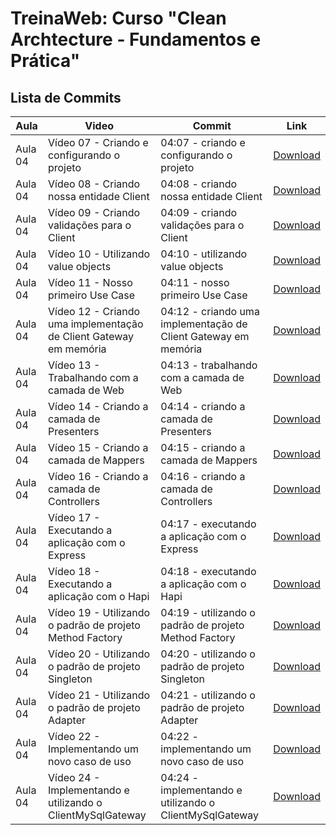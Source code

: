 # TreinaWeb: Curso "Clean Archtecture - Fundamentos e Prática"

## Lista de Commits

| Aula    | Video                                                             | Commit                                                         | Link                                                                                                                                            |
| ------- | ----------------------------------------------------------------- | -------------------------------------------------------------- | ----------------------------------------------------------------------------------------------------------------------------------------------- |
| Aula 04 | Vídeo 07 - Criando e configurando o projeto                       | 04:07 - criando e configurando o projeto                       | [Download](https://github.com/treinaweb/treinaweb-clean-archtecture-fundamentos-e-pratica/archive/6f64d0486a67b1f6405e58a92f57e8d6c9e45983.zip) |
| Aula 04 | Vídeo 08 - Criando nossa entidade Client                          | 04:08 - criando nossa entidade Client                          | [Download](https://github.com/treinaweb/treinaweb-clean-archtecture-fundamentos-e-pratica/archive/8a6f1e420077f9339401a4cffce10b0678fc7fb9.zip) |
| Aula 04 | Vídeo 09 - Criando validações para o Client                       | 04:09 - criando validações para o Client                       | [Download](https://github.com/treinaweb/treinaweb-clean-archtecture-fundamentos-e-pratica/archive/bdaa3b69741d4effbf7350b13be4a011206ffa54.zip) |
| Aula 04 | Vídeo 10 - Utilizando value objects                               | 04:10 - utilizando value objects                               | [Download](https://github.com/treinaweb/treinaweb-clean-archtecture-fundamentos-e-pratica/archive/bd442534bfcd2ab7acd026dfbe9d20cf914a2721.zip) |
| Aula 04 | Vídeo 11 - Nosso primeiro Use Case                                | 04:11 - nosso primeiro Use Case                                | [Download](https://github.com/treinaweb/treinaweb-clean-archtecture-fundamentos-e-pratica/archive/92e6f991beb345d7da17d75672bdaa3bfd41857e.zip) |
| Aula 04 | Vídeo 12 - Criando uma implementação de Client Gateway em memória | 04:12 - criando uma implementação de Client Gateway em memória | [Download](https://github.com/treinaweb/treinaweb-clean-archtecture-fundamentos-e-pratica/archive/3a87d9ff7bef9b853a3a73871b71a176e187bc0c.zip) |
| Aula 04 | Vídeo 13 - Trabalhando com a camada de Web                        | 04:13 - trabalhando com a camada de Web                        | [Download](https://github.com/treinaweb/treinaweb-clean-archtecture-fundamentos-e-pratica/archive/8e64a9d0d2c446d859d6d71fd5bff492936f58e9.zip) |
| Aula 04 | Vídeo 14 - Criando a camada de Presenters                         | 04:14 - criando a camada de Presenters                         | [Download](https://github.com/treinaweb/treinaweb-clean-archtecture-fundamentos-e-pratica/archive/f19e1207f0eaa4931c5c2b5e174557a7af1eb526.zip) |
| Aula 04 | Vídeo 15 - Criando a camada de Mappers                            | 04:15 - criando a camada de Mappers                            | [Download](https://github.com/treinaweb/treinaweb-clean-archtecture-fundamentos-e-pratica/archive/a641cec88ce3b864f4729ccd6c6f1aad2eed9b9c.zip) |
| Aula 04 | Vídeo 16 - Criando a camada de Controllers                        | 04:16 - criando a camada de Controllers                        | [Download](https://github.com/treinaweb/treinaweb-clean-archtecture-fundamentos-e-pratica/archive/99828c9cfc1e967d5d213b3c58390508bb3ff8f1.zip) |
| Aula 04 | Vídeo 17 - Executando a aplicação com o Express                   | 04:17 - executando a aplicação com o Express                   | [Download](https://github.com/treinaweb/treinaweb-clean-archtecture-fundamentos-e-pratica/archive/7d30ca69d9830a02ff545be9b24e28df26619f29.zip) |
| Aula 04 | Vídeo 18 - Executando a aplicação com o Hapi                      | 04:18 - executando a aplicação com o Hapi                      | [Download](https://github.com/treinaweb/treinaweb-clean-archtecture-fundamentos-e-pratica/archive/b499c0c0b3565a2d3758e8c5577b683a6eec651a.zip) |
| Aula 04 | Vídeo 19 - Utilizando o padrão de projeto Method Factory          | 04:19 - utilizando o padrão de projeto Method Factory          | [Download](https://github.com/treinaweb/treinaweb-clean-archtecture-fundamentos-e-pratica/archive/ae3ebaf345e7984396e02c00b53e89ebcf0f6b6f.zip) |
| Aula 04 | Vídeo 20 - Utilizando o padrão de projeto Singleton               | 04:20 - utilizando o padrão de projeto Singleton               | [Download](https://github.com/treinaweb/treinaweb-clean-archtecture-fundamentos-e-pratica/archive/6b2fb51dc11c241b56bf0699458a51675dca4546.zip) |
| Aula 04 | Vídeo 21 - Utilizando o padrão de projeto Adapter                 | 04:21 - utilizando o padrão de projeto Adapter                 | [Download](https://github.com/treinaweb/treinaweb-clean-archtecture-fundamentos-e-pratica/archive/f69e455e04e2279f31b87dfb1111152de60675bf.zip) |
| Aula 04 | Vídeo 22 - Implementando um novo caso de uso                      | 04:22 - implementando um novo caso de uso                      | [Download](https://github.com/treinaweb/treinaweb-clean-archtecture-fundamentos-e-pratica/archive/183f0ddb577ae1a3c56d4656947671075a4dc2c4.zip) |
| Aula 04 | Vídeo 24 - Implementando e utilizando o ClientMySqlGateway        | 04:24 - implementando e utilizando o ClientMySqlGateway        | [Download](https://github.com/treinaweb/treinaweb-clean-archtecture-fundamentos-e-pratica/archive/33ae38323bb6ca7701a7a600962bebdf21ebae51.zip) |
